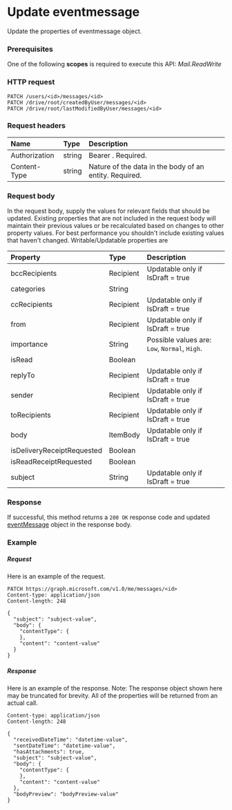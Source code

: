 # Update eventmessage

Update the properties of eventmessage object.
### Prerequisites
One of the following **scopes** is required to execute this API: _Mail.ReadWrite_ 
### HTTP request
<!-- { "blockType": "ignored" } -->
```http
PATCH /users/<id>/messages/<id>
PATCH /drive/root/createdByUser/messages/<id>
PATCH /drive/root/lastModifiedByUser/messages/<id>
```
### Request headers
| Name       | Type | Description|
|:-----------|:------|:----------|
| Authorization  | string  | Bearer <token>. Required. |
| Content-Type | string  | Nature of the data in the body of an entity. Required. |
### Request body
In the request body, supply the values for relevant fields that should be updated. Existing properties that are not included in the request body will maintain their previous values or be recalculated based on changes to other property values. For best performance you shouldn't include existing values that haven't changed. Writable/Updatable properties are

| Property	   | Type	|Description|
|:---------------|:--------|:----------|
|bccRecipients|Recipient|Updatable only if IsDraft = true|
|categories|String||
|ccRecipients|Recipient|Updatable only if IsDraft = true|
|from|Recipient|Updatable only if IsDraft = true|
|importance|String| Possible values are: `Low`, `Normal`, `High`.|
|isRead|Boolean||
|replyTo|Recipient|Updatable only if IsDraft = true|
|sender|Recipient|Updatable only if IsDraft = true|
|toRecipients|Recipient|Updatable only if IsDraft = true|
|body|ItemBody|Updatable only if IsDraft = true|
|isDeliveryReceiptRequested|Boolean||
|isReadReceiptRequested|Boolean||
|subject|String|Updatable only if IsDraft = true|

### Response
If successful, this method returns a `200 OK` response code and updated [eventMessage](../resources/eventmessage.md) object in the response body.
### Example
##### Request
Here is an example of the request.
<!-- {
  "blockType": "request",
  "name": "update_eventmessage"
}-->
```http
PATCH https://graph.microsoft.com/v1.0/me/messages/<id>
Content-type: application/json
Content-length: 248

{
  "subject": "subject-value",
  "body": {
    "contentType": {
    },
    "content": "content-value"
  }
}
```
##### Response
Here is an example of the response. Note: The response object shown here may be truncated for brevity. All of the properties will be returned from an actual call.
<!-- {
  "blockType": "response",
  "truncated": true,
  "@odata.type": "microsoft.graph.eventmessage"
} -->
```http
Content-type: application/json
Content-length: 248

{
  "receivedDateTime": "datetime-value",
  "sentDateTime": "datetime-value",
  "hasAttachments": true,
  "subject": "subject-value",
  "body": {
    "contentType": {
    },
    "content": "content-value"
  },
  "bodyPreview": "bodyPreview-value"
}
```

<!-- uuid: 8fcb5dbc-d5aa-4681-8e31-b001d5168d79
2015-10-25 14:57:30 UTC -->
<!-- {
  "type": "#page.annotation",
  "description": "Update eventmessage",
  "keywords": "",
  "section": "documentation",
  "tocPath": ""
}-->
